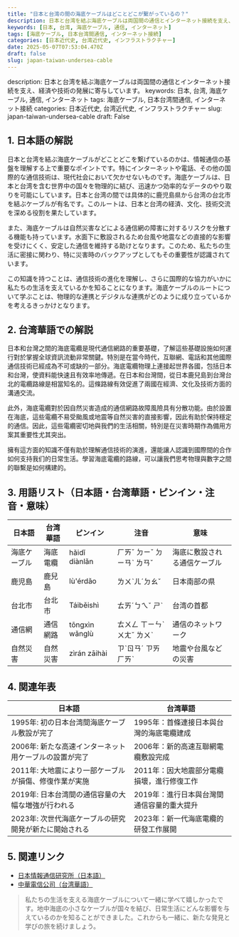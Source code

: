 ```yaml
---
title: "日本と台湾の間の海底ケーブルはどことどこが繋がっているの？"
description: 日本と台湾を結ぶ海底ケーブルは両国間の通信とインターネット接続を支え、経済や技術の発展に寄与しています。
keywords: [日本, 台湾, 海底ケーブル, 通信, インターネット]
tags: [海底ケーブル, 日本台湾間通信, インターネット接続]
categories: [日本近代史, 台湾近代史, インフラストラクチャー]
date: 2025-05-07T07:53:04.470Z
draft: false
slug: japan-taiwan-undersea-cable
---
```


description: 日本と台湾を結ぶ海底ケーブルは両国間の通信とインターネット接続を支え、経済や技術の発展に寄与しています。
keywords: 日本, 台湾, 海底ケーブル, 通信, インターネット
tags: 海底ケーブル, 日本台湾間通信, インターネット接続
categories: 日本近代史, 台湾近代史, インフラストラクチャー
slug: japan-taiwan-undersea-cable
draft: False

## 1. 日本語の解説

日本と台湾を結ぶ海底ケーブルがどことどこを繋げているのかは、情報通信の基盤を理解する上で重要なポイントです。特にインターネットや電話、その他の国際的な通信技術は、現代社会において欠かせないものです。海底ケーブルは、日本と台湾を含む世界中の国々を物理的に結び、迅速かつ効率的なデータのやり取りを可能にしています。日本と台湾の間では具体的に鹿児島県から台湾の台北市を結ぶケーブルが有名です。このルートは、日本と台湾の経済、文化、技術交流を深める役割を果たしています。

また、海底ケーブルは自然災害などによる通信網の障害に対するリスクを分散する機能も持っています。水面下に敷設されるため台風や地震などの直接的な影響を受けにくく、安定した通信を維持する助けとなります。このため、私たちの生活に密接に関わり、特に災害時のバックアップとしてもその重要性が認識されています。

この知識を持つことは、通信技術の進化を理解し、さらに国際的な協力がいかに私たちの生活を支えているかを知ることになります。海底ケーブルのルートについて学ぶことは、物理的な連携とデジタルな連携がどのように成り立っているかを考えるきっかけとなります。

## 2. 台湾華語での解説

日本和台灣之間的海底電纜是現代通信網路的重要基礎，了解這些基礎設施如何運行對於掌握全球資訊流動非常關鍵。特別是在當今時代，互聯網、電話和其他國際通信技術已經成為不可或缺的一部分。海底電纜物理上連接起世界各國，包括日本和台灣，使資料能快速且有效率地傳遞。在日本和台灣間，從日本鹿兒島到台灣台北的電纜路線是相當知名的。這條路線有效促進了兩國在經濟、文化及技術方面的溝通交流。

此外，海底電纜對於因自然災害造成的通信網路故障風險具有分散功能。由於設置在海底，這些電纜不易受颱風或地震等自然災害的直接影響，因此有助於保持穩定的通信。因此，這些電纜密切地與我們的生活相關，特別是在災害時期作為備用方案其重要性尤其突出。

擁有這方面的知識不僅有助於理解通信技術的演進，還能讓人認識到國際間的合作如何支持我们的日常生活。學習海底電纜的路線，可以讓我們思考物理與數字之間的聯繫是如何構建的。

## 3. 用語リスト（日本語・台湾華語・ピンイン・注音・意味）

| 日本語         | 台湾華語         | ピンイン          | 注音       | 意味                     |
|---------------|----------------|-----------------|-----------|------------------------|
| 海底ケーブル    | 海底電纜        | hǎidǐ diànlǎn   | ㄏㄞˇ ㄉㄧˇ ㄉㄧㄢˋ ㄌㄢˇ | 海底に敷設される通信ケーブル |
| 鹿児島         | 鹿兒島         | lù'érdǎo        | ㄌㄨˋㄦˊㄉㄠˇ | 日本南部の県             |
| 台北市         | 台北市         | Táiběishì       | ㄊㄞˊㄅㄟˇ ㄕˋ | 台湾の首都              |
| 通信網         | 通信網路        | tōngxìn wǎnglù | ㄊㄨㄥ ㄒㄧㄣˋ ㄨㄤˇ ㄌㄨˋ | 通信のネットワーク        |
| 自然災害       | 自然災害        | zìrán zāihài    | ㄗˋㄖㄢˊ ㄗㄞ ㄏㄞˋ | 地震や台風などの災害      |

## 4. 関連年表

| 日本語                                                      | 台湾華語                                                    |
|------------------------------------------------------------|------------------------------------------------------------|
| 1995年: 初の日本台湾間海底ケーブル敷設が完了                | 1995年：首條連接日本與台灣的海底電纜建成                   |
| 2006年: 新たな高速インターネット用ケーブルの設置が完了      | 2006年：新的高速互聯網電纜敷設完成                         |
| 2011年: 大地震により一部ケーブルが損傷、修復作業が実施      | 2011年：因大地震部分電纜損壞，進行修復工作                 |
| 2019年: 日本台湾間の通信容量の大幅な増強が行われる          | 2019年：進行日本與台灣間通信容量的重大提升                  |
| 2023年: 次世代海底ケーブルの研究開発が新たに開始される      | 2023年：新一代海底電纜的研發工作展開                       |

## 5. 関連リンク

- [日本情報通信研究所（日本語）](https://www.nict.go.jp/)
- [中華電信公司（台湾華語）](https://www.cht.com.tw/)

> 私たちの生活を支える海底ケーブルについて一緒に学べて嬉しかったです。地中海底の小さなケーブルが国々を結び、日常生活にどんな影響を与えているのかを知ることができました。これからも一緒に、新たな発見と学びの旅を続けましょう。